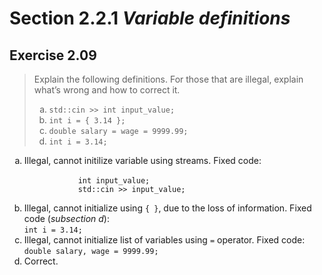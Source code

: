# Section 2.2.1 _Variable definitions_

## Exercise 2.09

> Explain the following definitions. For those that are illegal, explain what’s wrong and how to correct it.
>
> <ol type="a">
>   <li><code>std::cin >> int input_value;</code></li>
>   <li><code>int i = { 3.14 };</code></li>
>   <li><code>double salary = wage = 9999.99;</code></li>
>   <li><code>int i = 3.14;</code></li>
> </ol>

<ol type="a">
    <li>
        Illegal, cannot initilize variable using streams. Fixed code:<br>
        <code>
            int input_value;
            std::cin >> input_value;
        </code>
    </li>
    <li>
        Illegal, cannot initialize using <code>{ }</code>, due to the loss of information. Fixed code (<i>subsection d</i>):<br>
        <code>int i = 3.14;</code>
    </li>
    <li>
        Illegal, cannot initialize list of variables using <code>=</code> operator. Fixed code:<br>
        <code>double salary, wage = 9999.99;</code>
    </li>
    <li>
        Correct.
    </li>
</ol>
